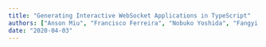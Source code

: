 ```yaml
---
title: "Generating Interactive WebSocket Applications in TypeScript"
authors: ["Anson Miu", "Francisco Ferreira", "Nobuko Yoshida", "Fangyi Zhou"]
date: "2020-04-03"
---
```

